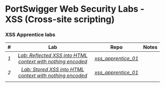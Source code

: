 # PortSwigger Web Security Labs - XSS (Cross-site scripting)

### XSS Apprentice labs


| #  | Lab  | Repo  | Notes  |
|:-:|:-:|:-:|:-:|
| *1* | *[Lab: Reflected XSS into HTML context with nothing encoded](https://portswigger.net/web-security/cross-site-scripting/reflected/lab-html-context-nothing-encoded)* | *[xss_apprentice_01](https://github.com/vineetpandey/PortSwigger-Web-Security-Labs/blob/master/Cross-site%20scripting%20(XSS)/APPRENTICE/Reflected%20XSS%20into%20HTML%20context%20with%20nothing%20encoded/xss_apprentice_01.py)*  |   |
| *2* | *[Lab: Stored XSS into HTML context with nothing encoded](https://portswigger.net/web-security/cross-site-scripting/stored/lab-html-context-nothing-encoded)*  | *[xss_apprentice_01](https://github.com/vineetpandey/PortSwigger-Web-Security-Labs/blob/master/Cross-site%20scripting%20(XSS)/APPRENTICE/Stored%20XSS%20into%20HTML%20context%20with%20nothing%20encoded/xss_apprentice_02.py)*  |   |
|   |   |   |   |

